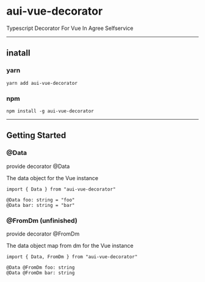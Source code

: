 # aui-vue-decorator
Typescript Decorator For Vue In Agree Selfservice

***

## inatall

### yarn
    yarn add aui-vue-decorator

### npm
    npm install -g aui-vue-decorator

***

## Getting Started

### @Data
provide decorator @Data

The data object for the Vue instance
    
    import { Data } from "aui-vue-decorator"

    @Data foo: string = "foo"
    @Data bar: string = "bar"


### @FromDm (unfinished)
provide decorator @FromDm 

The data object map from dm for the Vue instance

    import { Data, FromDm } from "aui-vue-decorator"

    @Data @FromDm foo: string
    @Data @FromDm bar: string